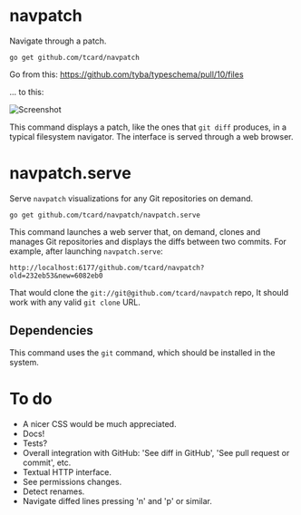 # navpatch

Navigate through a patch.

	go get github.com/tcard/navpatch

Go from this: https://github.com/tyba/typeschema/pull/10/files

... to this:

![Screenshot](https://cloud.githubusercontent.com/assets/727422/6881462/73db9eae-d561-11e4-9b2c-4f8eee1f8e49.png)

This command displays a patch, like the ones that `git diff` produces, in a typical filesystem navigator. The interface is served through a web browser.

# navpatch.serve

Serve `navpatch` visualizations for any Git repositories on demand.

	go get github.com/tcard/navpatch/navpatch.serve

This command launches a web server that, on demand, clones and manages Git repositories and displays the diffs between two commits. For example, after launching `navpatch.serve`:

	http://localhost:6177/github.com/tcard/navpatch?old=232eb53&new=6082eb0

That would clone the `git://git@github.com/tcard/navpatch` repo, It should work with any valid `git clone` URL.

## Dependencies

This command uses the `git` command, which should be installed in the system.


# To do

* A nicer CSS would be much appreciated.
* Docs!
* Tests?
* Overall integration with GitHub: 'See diff in GitHub', 'See pull request or commit', etc.
* Textual HTTP interface.
* See permissions changes.
* Detect renames.
* Navigate diffed lines pressing 'n' and 'p' or similar.
